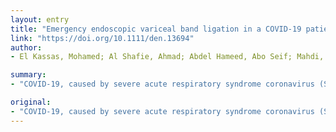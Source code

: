 ```yaml
---
layout: entry
title: "Emergency endoscopic variceal band ligation in a COVID-19 patient presented with hematemesis while on mechanical ventilation"
link: "https://doi.org/10.1111/den.13694"
author:
- El Kassas, Mohamed; Al Shafie, Ahmad; Abdel Hameed, Abo Seif; Mahdi, Mamdouh

summary:
- "COVID-19, caused by severe acute respiratory syndrome coronavirus (SARS-CoV-2), is now a global pandemic with serious health consequences. Many strict control measures are applied in health care settings, including endoscopy units, in order to limit virus spread. Esophago- gastroduodenoscopie was performed in the ICU room after preparing the setting, and revealed large, risky esophageal varices."

original:
- "COVID-19, caused by severe acute respiratory syndrome coronavirus (SARS-CoV-2), is now a global pandemic with serious health consequences. Currently, many strict control measures are applied in health care settings, including endoscopy units, in order to limit virus spread. Several recommendations called to limit endoscopic procedures to emergent endoscopies; however, several uncertainties still existing concerning patient safety, protective measures, and infection control methods in emergency endoscopic settings. In this case report, we present a case of successful endoscopic band ligation for bleeding esophageal varices in man with COVID-19 disease who presented with an acute attack of hematemesis while on mechanical ventilation (MV). Esophago- gastroduodenoscopy was performed in the ICU room after preparing the setting, and revealed large, risky esophageal varices. Endoscopic band ligation was done with successful control of bleeding. Third-level measures of medical protection were applied for the participating medical personnel, and patient monitoring was kept all through the procedure. After the procedure, the bleeding stopped, and the patient was vitally stable and conscious. We conclude that emergency endoscopic interventions could be performed safely with appropriate arrangements in patients with confirmed COVID-19 on mechanical ventilation."
---
```


